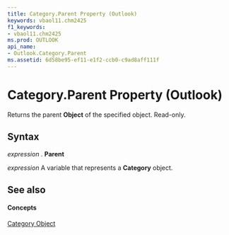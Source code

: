 ```yaml
---
title: Category.Parent Property (Outlook)
keywords: vbaol11.chm2425
f1_keywords:
- vbaol11.chm2425
ms.prod: OUTLOOK
api_name:
- Outlook.Category.Parent
ms.assetid: 6d58be95-ef11-e1f2-ccb0-c9ad8aff111f
---
```



# Category.Parent Property (Outlook)

Returns the parent  **Object** of the specified object. Read-only.


## Syntax

 _expression_ . **Parent**

 _expression_ A variable that represents a **Category** object.


## See also


#### Concepts


[Category Object](category-object-outlook.md)

